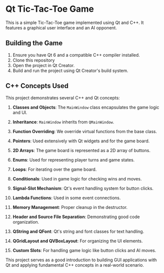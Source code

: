# Qt Tic-Tac-Toe Game

This is a simple Tic-Tac-Toe game implemented using Qt and C++. It features a graphical user interface and an AI opponent.

## Building the Game

1. Ensure you have Qt 6 and a compatible C++ compiler installed.
2. Clone this repository
3. Open the project in Qt Creator.
4. Build and run the project using Qt Creator's build system.

## C++ Concepts Used

This project demonstrates several C++ and Qt concepts:

1. **Classes and Objects**: The `MainWindow` class encapsulates the game logic and UI.

2. **Inheritance**: `MainWindow` inherits from `QMainWindow`.

3. **Function Overriding**: We override virtual functions from the base class.

4. **Pointers**: Used extensively with Qt widgets and for the game board.

5. **2D Arrays**: The game board is represented as a 2D array of buttons.

6. **Enums**: Used for representing player turns and game states.

7. **Loops**: For iterating over the game board.

8. **Conditionals**: Used in game logic for checking wins and moves.

9. **Signal-Slot Mechanism**: Qt's event handling system for button clicks.

10. **Lambda Functions**: Used in some event connections.

11. **Memory Management**: Proper cleanup in the destructor.

12. **Header and Source File Separation**: Demonstrating good code organization.

13. **QString and QFont**: Qt's string and font classes for text handling.

14. **QGridLayout and QVBoxLayout**: For organizing the UI elements.

15. **Custom Slots**: For handling game logic like button clicks and AI moves.

This project serves as a good introduction to building GUI applications with Qt and applying fundamental C++ concepts in a real-world scenario.
